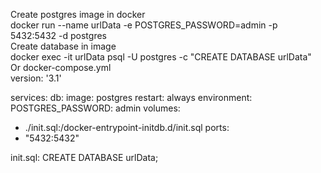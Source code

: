 Create postgres image in docker   
docker run --name urlData -e POSTGRES_PASSWORD=admin -p 5432:5432 -d postgres  
Create database in image  
docker exec -it urlData psql -U postgres -c "CREATE DATABASE urlData"  
Or docker-compose.yml  
version: '3.1'

services:
db:
image: postgres
restart: always
environment:
POSTGRES_PASSWORD: admin
volumes:
- ./init.sql:/docker-entrypoint-initdb.d/init.sql
ports:
- "5432:5432"
  
init.sql: CREATE DATABASE urlData;
